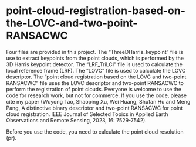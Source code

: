 # point-cloud-registration-based-on-the-LOVC-and-two-point-RANSACWC

 Four files are provided in this project. The “ThreeDHarris_keypoint” file is use to extract keypoints from the point clouds, which is performed by the 3D Harris keypoint detector. The “LRF_TriLCI” file is used to calculate the local reference frame (LRF). The “LOVC” file is used to calculate the LOVC descriptor. The “point cloud registration based on the LOVC and two-point RANSACWC” file uses the LOVC descriptor and two-point RANSACWC to perform the registration of point clouds. 
  Everyone is welcome to use the code for research work, but not for commerce. If you use the code, please cite my paper (Wuyong Tao, Shaoping Xu, Wei Huang, Shufan Hu and Meng Pang, A distinctive binary descriptor and two-point RANSACWC for point cloud registration. IEEE Journal of Selected Topics in Applied Earth Observations and Remote Sensing, 2023, 16: 7529-7542). 

Before you use the code, you need to calculate the point cloud resolution (pr). 
